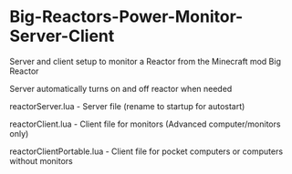 # Big-Reactors-Power-Monitor-Server-Client
Server and client setup to monitor a Reactor from the Minecraft mod Big Reactor

Server automatically turns on and off reactor when needed



reactorServer.lua - Server file (rename to startup for autostart)

reactorClient.lua - Client file for monitors (Advanced computer/monitors only)

reactorClientPortable.lua - Client file for pocket computers or computers without monitors
